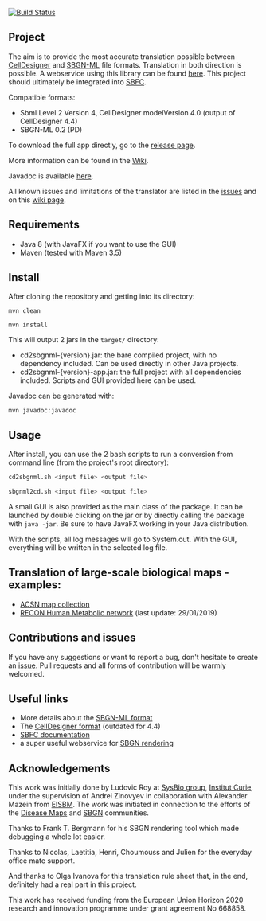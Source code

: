 [![Build Status](https://travis-ci.org/royludo/cd2sbgnml.svg?branch=master)](https://travis-ci.org/royludo/cd2sbgnml)

## Project

The aim is to provide the most accurate translation possible between
[CellDesigner](http://www.celldesigner.org/)
and [SBGN-ML](https://sbgn.github.io/sbgn/) file formats.
Translation in both direction is possible. 
A webservice using this library can be found [here](https://github.com/sbgn/cd2sbgnml-webservice).
This project should ultimately be integrated into [SBFC](https://www.ebi.ac.uk/biomodels/tools/converters/).

Compatible formats:
 - Sbml Level 2 Version 4, CellDesigner modelVersion 4.0 (output of CellDesigner 4.4)
 - SBGN-ML 0.2 (PD)

To download the full app directly, go to the [release page](https://github.com/sbgn/cd2sbgnml/releases).

More information can be found in the [Wiki](https://github.com/sbgn/cd2sbgnml/wiki).

Javadoc is available [here](https://royludo.github.io/cd2sbgnml).

All known issues and limitations of the translator are listed in the [issues](https://github.com/sbgn/cd2sbgnml/issues)
and on this [wiki page](https://github.com/sbgn/cd2sbgnml/wiki/Limitations).

## Requirements

 - Java 8 (with JavaFX if you want to use the GUI)
 - Maven (tested with Maven 3.5)

## Install

After cloning the repository and getting into its directory:

`mvn clean`

`mvn install`

This will output 2 jars in the `target/` directory:
 - cd2sbgnml-{version}.jar: the bare compiled project, with no dependency included. Can be used directly in
 other Java projects.
 - cd2sbgnml-{version}-app.jar: the full project with all dependencies included. Scripts and GUI provided here can be used.

Javadoc can be generated with:

`mvn javadoc:javadoc`

## Usage

After install, you can use the 2 bash scripts to run a conversion from command line (from the project's root directory):
```bash
cd2sbgnml.sh <input file> <output file>

sbgnml2cd.sh <input file> <output file>
```

A small GUI is also provided as the main class of the package. It can be launched by double clicking on the jar or by
directly calling the package with `java -jar`. Be sure to have JavaFX working in your Java distribution.

With the scripts, all log messages will go to System.out. With the GUI, everything will be written in
the selected log file.

## Translation of large-scale biological maps - examples:
- [ACSN map collection](https://acsn.curie.fr/ACSN2/downloads.html)
- [RECON Human Metabolic network](https://github.com/sbgn/cd2sbgnml/blob/master/samples/RECON.zip) (last update: 29/01/2019)

## Contributions and issues

If you have any suggestions or want to report a bug, don't hesitate to create an [issue](https://github.com/sbgn/cd2sbgnml/issues).
Pull requests and all forms of contribution will be warmly welcomed.

## Useful links

 - More details about the [SBGN-ML format](https://github.com/sbgn/sbgn/wiki/SBGN_ML)
 - The [CellDesigner format](http://www.celldesigner.org/documents/CellDesigner4ExtensionTagSpecificationE.pdf) (outdated for 4.4)
 - [SBFC documentation](http://sbfc.sourceforge.net/mediawiki/index.php/Main_Page)
 - a super useful webservice for [SBGN rendering](http://sysbioapps.dyndns.org/Home/Services)

## Acknowledgements

This work was initially done by Ludovic Roy at [SysBio group](http://sysbio.curie.fr/), [Institut Curie](https://curie.fr/), under the supervision of Andrei Zinovyev in collaboration with Alexander Mazein from [EISBM](http://www.eisbm.org/). The work was initiated in connection to the efforts of the [Disease Maps](http://disease-maps.org/) and [SBGN](http://sbgn.org/) communities.

Thanks to Frank T. Bergmann for his SBGN rendering tool which made debugging a whole lot easier.

Thanks to Nicolas, Laetitia, Henri, Choumouss and Julien for the everyday office mate support.

And thanks to Olga Ivanova for this translation rule sheet that, in the end, definitely had a real part in this project.

This work has received funding from the European Union Horizon 2020 research and innovation programme under grant agreement No 668858.
